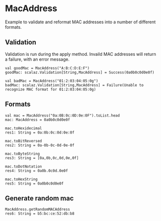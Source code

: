 # MacAddress

Example to validate and reformat MAC addresses into a number of different formats.

## Validation

Validation is run during the apply method.  Invaild MAC
addresses will return a failure, with an error message.

```
val goodMac = MacAddress("A:B:C:D:E:F")
goodMac: scalaz.Validation[String,MacAddress] = Success(0a0b0c0d0e0f)
 
val badMac = MacAddress("01:2:03:04:05:0g")
badMac: scalaz.Validation[String,MacAddress] = Failure(Unable to recognize MAC format for 01:2:03:04:05:0g)
```

## Formats

```
val mac = MacAddress("0a:0B:0c:0D:0e:0F").toList.head
mac: MacAddress = 0a0b0c0d0e0f
 
mac.toHexidecimal
res1: String = 0a:0b:0c:0d:0e:0f
 
mac.toBitReversed
res2: String = 0a-0b-0c-0d-0e-0f
 
mac.toByteString
res3: String = [0a,0b,0c,0d,0e,0f]
 
mac.toDotNotation
res4: String = 0a0b.0c0d.0e0f
 
mac.toHexString
res5: String = 0a0b0c0d0e0f
```

## Generate random mac
```
MacAddress.getRandomMACAddress
res6: String = b5:bc:ce:52:db:b8
```

